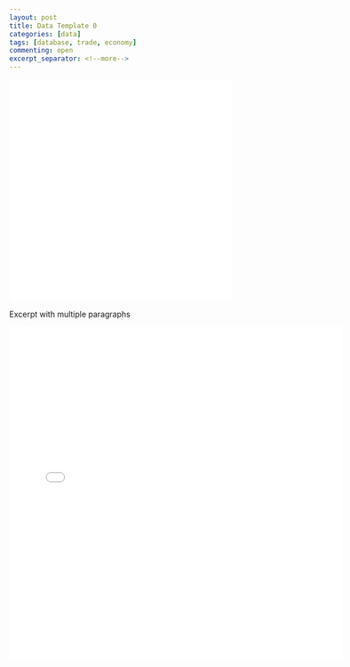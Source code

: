 ```yaml
---
layout: post
title: Data Template 0
categories: [data]
tags: [database, trade, economy]
commenting: open
excerpt_separator: <!--more-->
---
```

<iframe width="400" height="400" frameborder="0" scrolling="no" src="//plot.ly/~morreene/7.embed"></iframe>

Excerpt with multiple paragraphs
<!--more-->

<iframe width="600" height="600" frameborder="0" scrolling="no" src="//plot.ly/~morreene/7.embed"></iframe>
